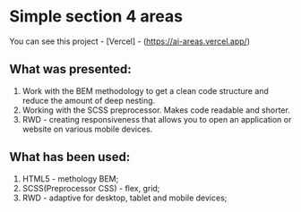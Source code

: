 # Simple section 4 areas
You can see this project - [Vercel] - (https://ai-areas.vercel.app/)

## What was presented:

1. Work with the BEM methodology to get a clean code structure and reduce the amount of deep nesting.
2. Working with the SCSS preprocessor. Makes code readable and shorter.
3. RWD - creating responsiveness that allows you to open an application or website on various mobile devices.

## What has been used:

1. HTML5 - methology BEM;
2. SCSS(Preprocessor CSS) - flex, grid;
3. RWD - adaptive for desktop, tablet and mobile devices;
